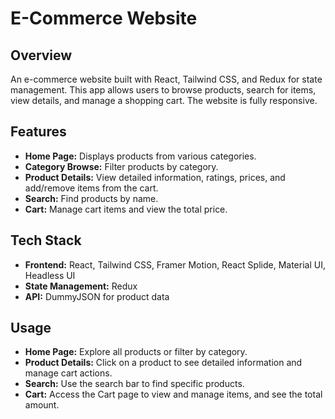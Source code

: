 # E-Commerce Website

## Overview

An e-commerce website built with React, Tailwind CSS, and Redux for state management. This app allows users to browse products, search for items, view details, and manage a shopping cart. The website is fully responsive.

## Features

- **Home Page:** Displays products from various categories.
- **Category Browse:** Filter products by category.
- **Product Details:** View detailed information, ratings, prices, and add/remove items from the cart.
- **Search:** Find products by name.
- **Cart:** Manage cart items and view the total price.

## Tech Stack

- **Frontend:** React, Tailwind CSS, Framer Motion, React Splide, Material UI, Headless UI
- **State Management:** Redux
- **API:** DummyJSON for product data

## Usage

- **Home Page:** Explore all products or filter by category.
- **Product Details:** Click on a product to see detailed information and manage cart actions.
- **Search:** Use the search bar to find specific products.
- **Cart:** Access the Cart page to view and manage items, and see the total amount.
